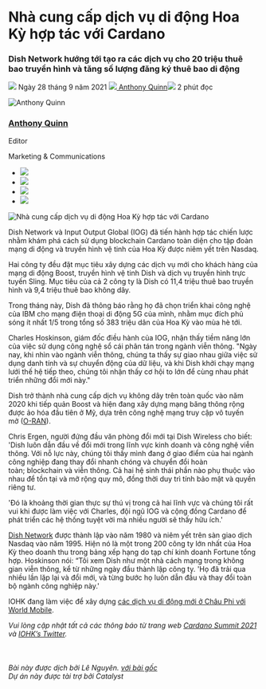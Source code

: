 # Nhà cung cấp dịch vụ di động Hoa Kỳ hợp tác với Cardano

### **Dish Network hướng tới tạo ra các dịch vụ cho 20 triệu thuê bao truyền hình và tăng số lượng đăng ký thuê bao di động**

![](img/2021-09-28-boost-mobile-and-dish-tv-call-on-cardano.002.png) Ngày 28 tháng 9 năm 2021 ![](img/2021-09-28-boost-mobile-and-dish-tv-call-on-cardano.002.png)[ Anthony Quinn](tmp//en/blog/authors/anthony-quinn/page-1/)![](img/2021-09-28-boost-mobile-and-dish-tv-call-on-cardano.003.png) 2 phút đọc

![Anthony Quinn](img/2021-09-28-boost-mobile-and-dish-tv-call-on-cardano.004.png)[](tmp//en/blog/authors/anthony-quinn/page-1/)

### [**Anthony Quinn**](tmp//en/blog/authors/anthony-quinn/page-1/)

Editor

Marketing &amp; Communications

- ![](img/2021-09-28-boost-mobile-and-dish-tv-call-on-cardano.005.png)[](mailto:anthony.quinn@iohk.io "Email")
- ![](img/2021-09-28-boost-mobile-and-dish-tv-call-on-cardano.006.png)[](https://www.youtube.com/watch?v=KkcAic12dvc "YouTube")
- ![](img/2021-09-28-boost-mobile-and-dish-tv-call-on-cardano.007.png)[](https://www.linkedin.com/in/tony-quinn-frsa-0b093229 "LinkedIn")
- ![](img/2021-09-28-boost-mobile-and-dish-tv-call-on-cardano.008.png)[](https://twitter.com/IohkT "Twitter")

![Nhà cung cấp dịch vụ di động Hoa Kỳ hợp tác với Cardano](img/2021-09-28-boost-mobile-and-dish-tv-call-on-cardano.009.jpeg)

Dish Network và Input Output Global (IOG) đã tiến hành hợp tác chiến lược nhằm khám phá cách sử dụng blockchain Cardano toàn diện cho tập đoàn mạng di động và truyền hình vệ tinh của Hoa Kỳ được niêm yết trên Nasdaq.

Hai công ty đều đặt mục tiêu xây dựng các dịch vụ mới cho khách hàng của mạng di động Boost, truyền hình vệ tinh Dish và dịch vụ truyền hình trực tuyến Sling. Mục tiêu của cả 2 công ty là Dish có 11,4 triệu thuê bao truyền hình và 9,4 triệu thuê bao không dây.

Trong tháng này, Dish đã thông báo rằng họ đã chọn triển khai công nghệ của IBM cho mạng điện thoại di động 5G của mình, nhằm mục đích phủ sóng ít nhất 1/5 trong tổng số 383 triệu dân của Hoa Kỳ vào mùa hè tới.

Charles Hoskinson, giám đốc điều hành của IOG, nhận thấy tiềm năng lớn của việc sử dụng công nghệ sổ cái phân tán trong ngành viễn thông. "Ngày nay, khi nhìn vào ngành viễn thông, chúng ta thấy sự giao nhau giữa việc sử dụng danh tính và sự chuyển động của dữ liệu, và khi Dish khởi chạy mạng lưới thế hệ tiếp theo, chúng tôi nhận thấy cơ hội to lớn để cùng nhau phát triển những đổi mới này."

Dish trở thành nhà cung cấp dịch vụ không dây trên toàn quốc vào năm 2020 khi tiếp quản Boost và hiện đang xây dựng mạng băng thông rộng được ảo hóa đầu tiên ở Mỹ, dựa trên công nghệ mạng truy cập vô tuyến mở ([O-RAN](https://www.o-ran.org/)). 

Chris Ergen, người đứng đầu văn phòng đổi mới tại Dish Wireless cho biết: 'Dish luôn dẫn đầu về đổi mới trong lĩnh vực kinh doanh và công nghệ viễn thông. Với nỗ lực này, chúng tôi thấy mình đang ở giao điểm của hai ngành công nghiệp đang thay đổi nhanh chóng và chuyển đổi hoàn toàn; blockchain và viễn thông. Cả hai hệ sinh thái phần nào phụ thuộc vào nhau để tồn tại và mở rộng quy mô, đồng thời duy trì tính bảo mật và quyền riêng tư. 

'Đó là khoảng thời gian thực sự thú vị trong cả hai lĩnh vực và chúng tôi rất vui khi được làm việc với Charles, đội ngũ IOG và cộng đồng Cardano để phát triển các hệ thống tuyệt vời mà nhiều người sẽ thấy hữu ích.' 

[Dish Network](https://about.dish.com/company-info) được thành lập vào năm 1980 và niêm yết trên sàn giao dịch Nasdaq vào năm 1995. Hiện nó là một trong 200 công ty lớn nhất của Hoa Kỳ theo doanh thu trong bảng xếp hạng do tạp chí kinh doanh Fortune tổng hợp. Hoskinson nói: “Tôi xem Dish như một nhà cách mạng trong không gian viễn thông, kể từ những ngày đầu thành lập công ty. 'Họ đã trải qua nhiều lần lặp lại và đổi mới, và từng bước họ luôn dẫn đầu và thay đổi toàn bộ ngành công nghiệp này.' 

IOHK đang làm việc để xây dựng [các dịch vụ di động mới ở Châu Phi với World Mobile](https://iohk.io/en/blog/posts/2021/08/11/connecting-the-unconnected-banking-the-unbanked/).

*Vui lòng cập nhật tất cả các thông báo từ trang web [Cardano Summit 2021](https://summit.cardano.org/) và [IOHK’s Twitter](https://twitter.com/InputOutputHK).<br><br><br><br>Bài này được dịch bởi Lê Nguyên. <a class="_active_edit_href" href="https://iohk.io/en/blog/posts/2021/09/28/boost-mobile-and-dish-tv-call-on-cardano/">với bài gốc</a><br><em>Dự án này được tài trợ bởi Catalyst</em>*
